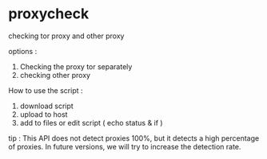 # proxycheck
checking tor proxy and other proxy

options :
1. Checking the proxy tor separately
2. checking other proxy

How to use the script :
1. download script
2. upload to host
3. add <?php include 'check.php'; ?> to files or edit script ( echo status & if )

tip :
This API does not detect proxies 100%, but it detects a high percentage of proxies.
In future versions, we will try to increase the detection rate.
